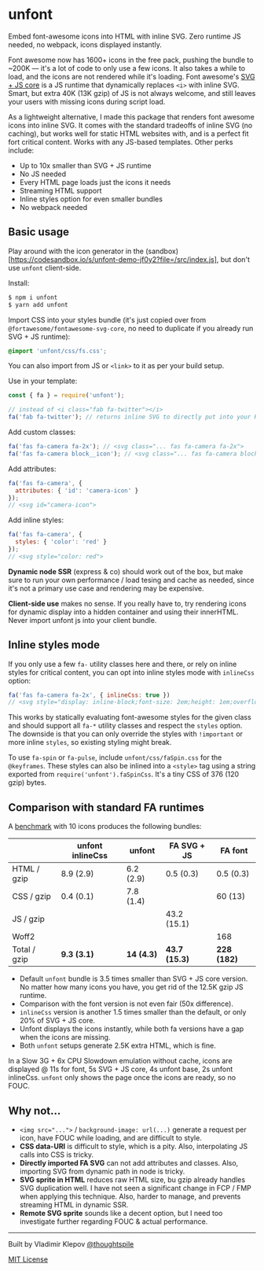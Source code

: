 # unfont

Embed font-awesome icons into HTML with inline SVG. Zero runtime JS needed, no webpack, icons displayed instantly.

Font awesome now has 1600+ icons in the free pack, pushing the bundle to ~200K — it's a lot of code to only use a few icons. It also takes a while to load, and the icons are not rendered while it's loading. Font awesome's [SVG + JS core](https://fontawesome.com/how-to-use/on-the-web/advanced/svg-javascript-core) is a JS runtime that dynamically replaces `<i>` with inline SVG. Smart, but extra 40K (13K gzip) of JS is not always welcome, and still leaves your users with missing icons during script load.

As a lightweight alternative, I made this package that renders font awesome icons into inline SVG. It comes with the standard tradeoffs of inline SVG (no caching), but works well for static HTML websites with, and is a perfect fit fort critical content. Works with any JS-based templates. Other perks include:

- Up to 10x smaller than SVG + JS runtime
- No JS needed
- Every HTML page loads just the icons it needs
- Streaming HTML support
- Inline styles option for even smaller bundles
- No webpack needed

## Basic usage

Play around with the icon generator in the (sandbox)[https://codesandbox.io/s/unfont-demo-jf0y2?file=/src/index.js], but don't use `unfont` client-side.

Install:

```sh
$ npm i unfont
$ yarn add unfont
```

Import CSS into your styles bundle (it's just copied over from `@fortawesome/fontawesome-svg-core`, no need to duplicate if you already run SVG + JS runtime):

```css
@import 'unfont/css/fs.css';
```

You can also import from JS or `<link>` to it as per your build setup.

Use in your template:

```js
const { fa } = require('unfont');

// instead of <i class="fab fa-twitter"></i>
fa('fab fa-twitter'); // returns inline SVG to directly put into your HTML
```

Add custom classes:

```js
fa('fas fa-camera fa-2x'); // <svg class="... fas fa-camera fa-2x">
fa('fas fa-camera block__icon'); // <svg class="... fas fa-camera block__icon">
```

Add attributes:

```js
fa('fas fa-camera', {
  attributes: { 'id': 'camera-icon' }
});
// <svg id="camera-icon">
```

Add inline styles:

```js
fa('fas fa-camera', {
  styles: { 'color': 'red' }
});
// <svg style="color: red">
```

__Dynamic node SSR__ (express & co) should work out of the box, but make sure to run your own performance / load tesing and cache as needed, since it's not a primary use case and rendering may be expensive.

__Client-side use__ makes no sense. If you really have to, try rendering icons for dynamic display into a hidden container and using their innerHTML. Never import unfont js into your client bundle.

## Inline styles mode

If you only use a few `fa-` utility classes here and there, or rely on inline styles for critical content, you can opt into inline styles mode with `inlineCss` option:

```js
fa('fas fa-camera fa-2x', { inlineCss: true })
// <svg style="display: inline-block;font-size: 2em;height: 1em;overflow: visible;vertical-align: -0.125em;width: 1em;">
```

This works by statically evaluating font-awesome styles for the given class and should support all `fa-*` utility classes and respect the `styles` option. The downside is that you can only override the styles with `!important` or more inline `styles`, so existing styling might break.

To use `fa-spin` or `fa-pulse`, include `unfont/css/faSpin.css` for the `@keyframes`. These styles can also be inlined into a `<style>` tag using a string exported from `require('unfont').faSpinCss`. It's a tiny CSS of 376 (120 gzip) bytes.

## Comparison with standard FA runtimes

A [benchmark](./benchmark) with 10 icons produces the following bundles:

|              | unfont inlineCss | unfont        | FA SVG + JS     | FA font        |
|--------------|------------------|---------------|-----------------|----------------|
| HTML / gzip  | 8.9 (2.9)        | 6.2 (2.9)     | 0.5 (0.3)       | 0.5 (0.3)      |
| CSS / gzip   | 0.4 (0.1)        | 7.8 (1.4)     |                 | 60 (13)        |
| JS / gzip    |                  |               | 43.2 (15.1)     |                |
| Woff2        |                  |               |                 | 168            |
| Total / gzip | __9.3 (3.1)__    | __14 (4.3)__  | __43.7 (15.3)__ | __228 (182)__  |

- Default `unfont` bundle is 3.5 times smaller than SVG + JS core version. No matter how many icons you have, you get rid of the 12.5K gzip JS runtime.
- Comparison with the font version is not even fair (50x difference).
- `inlineCss` version is another 1.5 times smaller than the default, or only 20% of SVG + JS core.
- Unfont displays the icons instantly, while both fa versions have a gap when the icons are missing.
- Both `unfont` setups generate 2.5K extra HTML, which is fine.

In a Slow 3G + 6x CPU Slowdown emulation without cache, icons are displayed @ 11s for font, 5s SVG + JS core, 4s unfont base, 2s unfont inlineCss. `unfont` only shows the page once the icons are ready, so no FOUC.

## Why not...

- `<img src="...">` / `background-image: url(...)` generate a request per icon, have FOUC while loading, and are difficult to style.
- __CSS data-URI__ is difficult to style, which is a pity. Also, interpolating JS calls into CSS is tricky.
- __Directly imported FA SVG__ can not add attributes and classes. Also, importing SVG from dynamic path in node is tricky.
- __SVG sprite in HTML__ reduces raw HTML size, bu gzip already handles SVG duplication well. I have not seen a significant change in FCP / FMP when applying this technique. Also, harder to manage, and prevents streaming HTML in dynamic SSR.
- __Remote SVG sprite__ sounds like a decent option, but I need too investigate further regarding FOUC & actual performance.

---

Built by Vladimir Klepov [@thoughtspile](https://thoughtspile.github.io)

[MIT License](./LICENSE)
